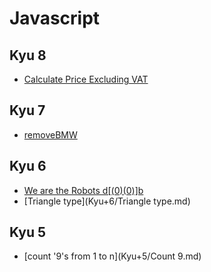 # Javascript

## Kyu 8
- [Calculate Price Excluding VAT](Kyu+8/Calculate+Price+Excluding+VAT.d)

## Kyu 7
- [removeBMW](Kyu+7/removeBMW.js)


## Kyu 6
- [We are the Robots d[(0)(0)]b](Kyu+6/We+are+the+Robots+d[(0)(0)]b.md)
- [Triangle type](Kyu+6/Triangle type.md)


## Kyu 5
- [count '9's from 1 to n](Kyu+5/Count 9.md)